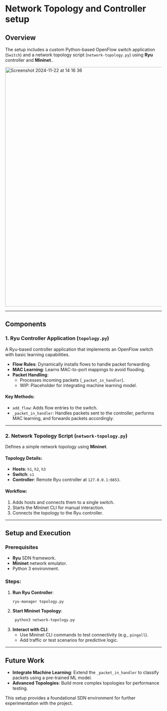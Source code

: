 # Network Topology and Controller setup

## Overview
The setup includes a custom Python-based OpenFlow switch application (`Switch`) and a network topology script (`network-topology.py`) using **Ryu** controller and **Mininet**..

<img width="770" alt="Screenshot 2024-11-22 at 14 16 36" src="https://github.com/user-attachments/assets/4561dc35-7f9e-4047-9390-785521e76fa2">

---

## Components

### 1. **Ryu Controller Application** (`topology.py`)
A Ryu-based controller application that implements an OpenFlow switch with basic learning capabilities.

- **Flow Rules**: Dynamically installs flows to handle packet forwarding.
- **MAC Learning**: Learns MAC-to-port mappings to avoid flooding.
- **Packet Handling**:
  - Processes incoming packets (`_packet_in_handler`).
  - WIP: Placeholder for integrating machine learning model.

#### Key Methods:
- `add_flow`: Adds flow entries to the switch.
- `_packet_in_handler`: Handles packets sent to the controller, performs MAC learning, and forwards packets accordingly.

---

### 2. **Network Topology Script** (`network-topology.py`)
Defines a simple network topology using **Mininet**.

#### Topology Details:
- **Hosts**: `h1`, `h2`, `h3`
- **Switch**: `s1`
- **Controller**: Remote Ryu controller at `127.0.0.1:6653`.

#### Workflow:
1. Adds hosts and connects them to a single switch.
2. Starts the Mininet CLI for manual interaction.
3. Connects the topology to the Ryu controller.

---

## Setup and Execution

### Prerequisites
- **Ryu** SDN framework.
- **Mininet** network emulator.
- Python 3 environment.

### Steps:
1. **Run Ryu Controller**:
   ```bash
   ryu-manager topology.py
   ```
2. **Start Mininet Topology**:
   ```bash
    python3 network-topology.py
   ```
3. **Interact with CLI**:
   - Use Mininet CLI commands to test connectivity (e.g., `pingall`).
   - Add traffic or test scenarios for predictive logic.

---

## Future Work
- **Integrate Machine Learning**: Extend the `_packet_in_handler` to classify packets using a pre-trained ML model.
- **Advanced Topologies**: Build more complex topologies for performance testing.

This setup provides a foundational SDN environment for further experimentation with the project.
